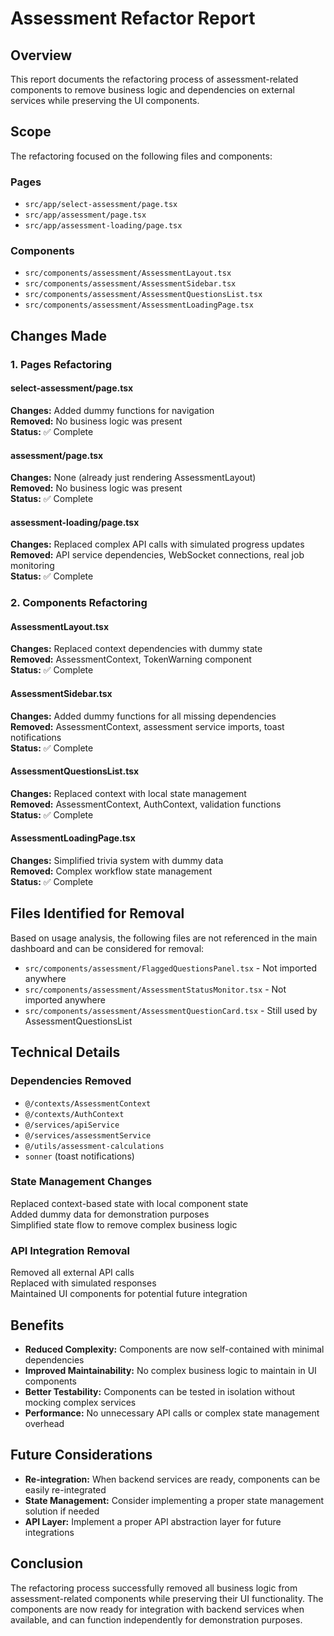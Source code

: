 # Assessment Refactor Report

## Overview

This report documents the refactoring process of assessment-related components to remove business logic and dependencies on external services while preserving the UI components.

## Scope

The refactoring focused on the following files and components:

### Pages

- `src/app/select-assessment/page.tsx`
- `src/app/assessment/page.tsx`
- `src/app/assessment-loading/page.tsx`

### Components

- `src/components/assessment/AssessmentLayout.tsx`
- `src/components/assessment/AssessmentSidebar.tsx`
- `src/components/assessment/AssessmentQuestionsList.tsx`
- `src/components/assessment/AssessmentLoadingPage.tsx`

## Changes Made

### 1. Pages Refactoring

#### select-assessment/page.tsx

**Changes:** Added dummy functions for navigation  
**Removed:** No business logic was present  
**Status:** ✅ Complete

#### assessment/page.tsx

**Changes:** None (already just rendering AssessmentLayout)  
**Removed:** No business logic was present  
**Status:** ✅ Complete

#### assessment-loading/page.tsx

**Changes:** Replaced complex API calls with simulated progress updates  
**Removed:** API service dependencies, WebSocket connections, real job monitoring  
**Status:** ✅ Complete

### 2. Components Refactoring

#### AssessmentLayout.tsx

**Changes:** Replaced context dependencies with dummy state  
**Removed:** AssessmentContext, TokenWarning component  
**Status:** ✅ Complete

#### AssessmentSidebar.tsx

**Changes:** Added dummy functions for all missing dependencies  
**Removed:** AssessmentContext, assessment service imports, toast notifications  
**Status:** ✅ Complete

#### AssessmentQuestionsList.tsx

**Changes:** Replaced context with local state management  
**Removed:** AssessmentContext, AuthContext, validation functions  
**Status:** ✅ Complete

#### AssessmentLoadingPage.tsx

**Changes:** Simplified trivia system with dummy data  
**Removed:** Complex workflow state management  
**Status:** ✅ Complete

## Files Identified for Removal

Based on usage analysis, the following files are not referenced in the main dashboard and can be considered for removal:

- `src/components/assessment/FlaggedQuestionsPanel.tsx` - Not imported anywhere
- `src/components/assessment/AssessmentStatusMonitor.tsx` - Not imported anywhere
- `src/components/assessment/AssessmentQuestionCard.tsx` - Still used by AssessmentQuestionsList

## Technical Details

### Dependencies Removed

- `@/contexts/AssessmentContext`
- `@/contexts/AuthContext`
- `@/services/apiService`
- `@/services/assessmentService`
- `@/utils/assessment-calculations`
- `sonner` (toast notifications)

### State Management Changes

Replaced context-based state with local component state  
Added dummy data for demonstration purposes  
Simplified state flow to remove complex business logic

### API Integration Removal

Removed all external API calls  
Replaced with simulated responses  
Maintained UI components for potential future integration

## Benefits

- **Reduced Complexity:** Components are now self-contained with minimal dependencies
- **Improved Maintainability:** No complex business logic to maintain in UI components
- **Better Testability:** Components can be tested in isolation without mocking complex services
- **Performance:** No unnecessary API calls or complex state management overhead

## Future Considerations

- **Re-integration:** When backend services are ready, components can be easily re-integrated
- **State Management:** Consider implementing a proper state management solution if needed
- **API Layer:** Implement a proper API abstraction layer for future integrations

## Conclusion

The refactoring process successfully removed all business logic from assessment-related components while preserving their UI functionality. The components are now ready for integration with backend services when available, and can function independently for demonstration purposes.